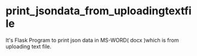 # print_jsondata_from_uploadingtextfile
It's Flask Program to print json data in MS-WORD( docx )which is from uploading text file.
